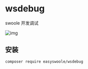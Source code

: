# wsdebug
swoole 开发调试

![img](https://ws2.sinaimg.cn/large/006tNbRwly1fuswtvkc28j31kw0u2wql.jpg)

## 安装
```sh
composer require easyswoole/wsdebug
```